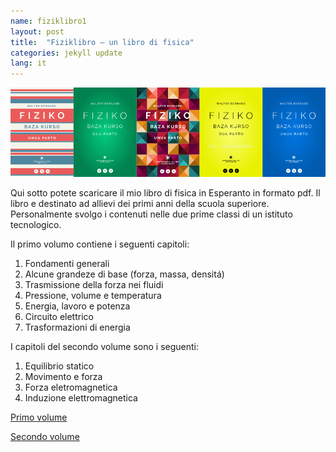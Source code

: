 ```yaml
---
name: fiziklibro1
layout: post
title:  "Fiziklibro – un libro di fisica"
categories: jekyll update
lang: it
---
```

![Bild](../../bildoj/fiziklibro1.png)

Qui sotto potete scaricare il mio libro di fisica in Esperanto in formato pdf. Il libro e destinato ad allievi dei primi anni della scuola superiore. Personalmente svolgo i contenuti nelle due prime classi di un istituto tecnologico.

Il primo volumo contiene i seguenti capitoli:

1. Fondamenti generali
2. Alcune grandeze di base (forza, massa, densitá)
3. Trasmissione della forza nei fluidi
4. Pressione, volume e temperatura
5. Energia, lavoro e potenza
6. Circuito elettrico
7. Trasformazioni di energia

I capitoli del secondo volume sono i seguenti:

1. Equilibrio statico
2. Movimento e forza
3. Forza eletromagnetica
4. Induzione elettromagnetica


[Primo volume](https://esperantosudtirolo.files.wordpress.com/2013/07/1_fiziklibro.pdf)

[Secondo volume](https://esperantosudtirolo.files.wordpress.com/2013/11/2_fiziklibro.pdf)
